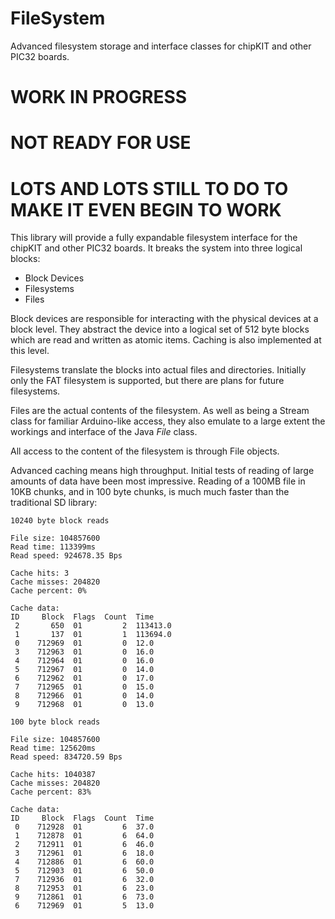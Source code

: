 FileSystem
==========

Advanced filesystem storage and interface classes for chipKIT and
other PIC32 boards.

# WORK IN PROGRESS

# NOT READY FOR USE

# LOTS AND LOTS STILL TO DO TO MAKE IT EVEN BEGIN TO WORK

This library will provide a fully expandable filesystem interface
for the chipKIT and other PIC32 boards.  It breaks the system into
three logical blocks:

* Block Devices
* Filesystems
* Files

Block devices are responsible for interacting with the physical
devices at a block level. They abstract the device into a logical
set of 512 byte blocks which are read and written as atomic items.
Caching is also implemented at this level.

Filesystems translate the blocks into actual files and directories.
Initially only the FAT filesystem is supported, but there are plans
for future filesystems.

Files are the actual contents of the filesystem.  As well as being
a Stream class for familiar Arduino-like access, they also emulate
to a large extent the workings and interface of the Java *File* class.

All access to the content of the filesystem is through File objects.

Advanced caching means high throughput.  Initial tests of reading of
large amounts of data have been most impressive.  Reading of a 100MB
file in 10KB chunks, and in 100 byte chunks, is much much faster
than the traditional SD library:

    10240 byte block reads

    File size: 104857600
    Read time: 113399ms
    Read speed: 924678.35 Bps

    Cache hits: 3
    Cache misses: 204820
    Cache percent: 0%

    Cache data:
    ID     Block  Flags  Count  Time
     2       650  01         2  113413.0
     1       137  01         1  113694.0
     0    712969  01         0  12.0
     3    712963  01         0  16.0
     4    712964  01         0  16.0
     5    712967  01         0  14.0
     6    712962  01         0  17.0
     7    712965  01         0  15.0
     8    712966  01         0  14.0
     9    712968  01         0  13.0

    100 byte block reads

    File size: 104857600
    Read time: 125620ms
    Read speed: 834720.59 Bps

    Cache hits: 1040387
    Cache misses: 204820
    Cache percent: 83%

    Cache data:
    ID     Block  Flags  Count  Time
     0    712928  01         6  37.0
     1    712878  01         6  64.0
     2    712911  01         6  46.0
     3    712961  01         6  18.0
     4    712886  01         6  60.0
     5    712903  01         6  50.0
     7    712936  01         6  32.0
     8    712953  01         6  23.0
     9    712861  01         6  73.0
     6    712969  01         5  13.0


